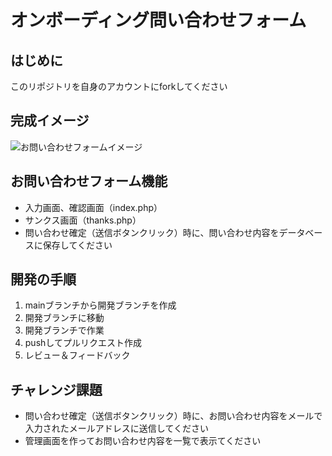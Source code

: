 # オンボーディング問い合わせフォーム

## はじめに

このリポジトリを自身のアカウントにforkしてください

## 完成イメージ

![お問い合わせフォームイメージ](https://github.com/seeds-std/onboarding-contact/assets/156643741/37184aee-574f-4f6e-8105-d31e8fdb54da)

## お問い合わせフォーム機能

- 入力画面、確認画面（index.php）
- サンクス画面（thanks.php）
- 問い合わせ確定（送信ボタンクリック）時に、問い合わせ内容をデータベースに保存してください

## 開発の手順
1. mainブランチから開発ブランチを作成
2. 開発ブランチに移動
3. 開発ブランチで作業
4. pushしてプルリクエスト作成
5. レビュー＆フィードバック

## チャレンジ課題

- 問い合わせ確定（送信ボタンクリック）時に、お問い合わせ内容をメールで入力されたメールアドレスに送信してください
- 管理画面を作ってお問い合わせ内容を一覧で表示てください
